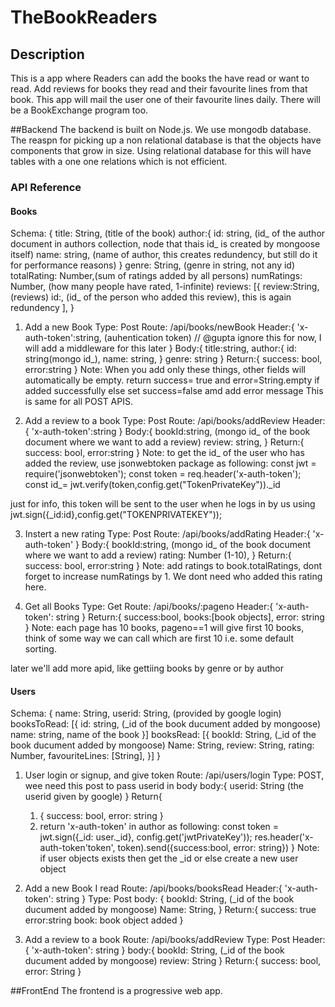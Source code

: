 # TheBookReaders

## Description
This is a app where Readers can add the books the have read or want to read. Add reviews for books they read and their favourite lines from that book. This app will mail the user one of their favourite lines daily. There will be a BookExchange program too.

##Backend
The backend is built on Node.js. We use mongodb database. The reaspn for picking up a non relational database is that the objects have components that grow in size. Using relational database for this will have tables with a one one relations which is not efficient.

### API Reference
#### Books
Schema:
{
    title: String, (title of the book)
    author:{
        id: string, (id_ of the author document in authors collection, node that thais id_ is created by mongoose itself)
        name: string, (name of author, this creates redundency, but still do it for performance reasons)
    }
    genre: String, (genre in string, not any id)
    totalRating: Number,(sum of ratings added by all persons)
    numRatings: Number, (how many people have rated, 1-infinite)
    reviews: [{ 
        review:String, (reviews)
        id:, (id_ of the person who added this review), this is again redundency
    ], 
}

1. Add a new Book
Type: Post
Route: /api/books/newBook
Header:{
    'x-auth-token':string, (auhentication token) // @gupta ignore this for now, I will add a middleware for this later
}
Body:{
    title:string,
    author:{
        id: string(mongo id_),
        name: string,
    }
    genre: string
}
Return:{
    success: bool,
    error:string
}
Note: When you add only these things, other fields will automatically be empty. return success= true and error=String.empty if added successfully else set success=false amd add error message This is same for all POST APIS.

2. Add a review to a book
Type: Post
Route: /api/books/addReview
Header:{
    'x-auth-token':string
}
Body:{
    bookId:string, (mongo id_ of the book document where we want to add a review)
    review: string,
}
Return:{
    success: bool,
    error:string
}
Note: to get the id_ of the user who has added the review, use jsonwebtoken package as following:
const jwt = require('jsonwebtoken');
const token = req.header('x-auth-token');
const id_= jwt.verify(token,config.get("TokenPrivateKey"))._id

just for info, this token will be sent to the user when he logs in by us using jwt.sign({_id:id},config.get("TOKENPRIVATEKEY"));

3. Instert a new rating
Type: Post
Route:  /api/books/addRating
Header:{
    'x-auth-token'
}
Body:{
    bookId:string, (mongo id_ of the book document where we want to add a review)
    rating: Number (1-10),
}
Return:{
    success: bool,
    error:string
}
Note: add ratings to book.totalRatings, dont forget to increase numRatings by 1. We dont need who added this rating here.

4. Get all Books
Type: Get
Route: /api/books/:pageno
Header:{
    'x-auth-token': string
}
Return:{
    success:bool,
    books:[book objects],
    error: string
}
Note: each page has 10 books, pageno==1 will give first 10 books, think of some way we can call which are first 10 i.e. some default sorting.

later we'll add more apid, like gettiing books by genre or by author

#### Users
Schema:
{
    name: String,
    userid: String, (provided by google login)
    booksToRead: [{
        id: string, (_id of the book ducument added by mongoose)
        name: string, name of the book
    }]
    booksRead: [{
        bookId: String, (_id of the book ducument added by mongoose)
        Name: String,
        review: String,
        rating: Number,
        favouriteLines: [String],
    }]
}

1. User login or signup, and give token
Route: /api/users/login
Type: POST, wee need this post to pass userid in body
body:{
    userid: String (the userid given by google)
}
Return{
    1. {
        success: bool,
        error: string
    }
    2. return 'x-auth-token' in author as following:
    const token = jwt.sign({_id: user._id}, config.get('jwtPrivateKey'));
    res.header('x-auth-token'token', token).send({success:bool, error: string}) 
}
Note: if user objects exists then get the _id or else create a new user object

2. Add a new Book I read
Route: /api/books/booksRead
Header:{
    'x-auth-token': string
}
Type: Post
body: {
    bookId: String, (_id of the book ducument added by mongoose)
    Name: String,
}
Return:{
    success: true
    error:string
    book: book object added
}

3. Add a review to a book
Route: /api/books/addReview
Type: Post
Header:{
    'x-auth-token': string
}
body:{
    bookId: String, (_id of the book ducument added by mongoose)
    review: String
}
Return:{
    success: bool,
    error: String
}



##FrontEnd 
The frontend is a progressive web app.